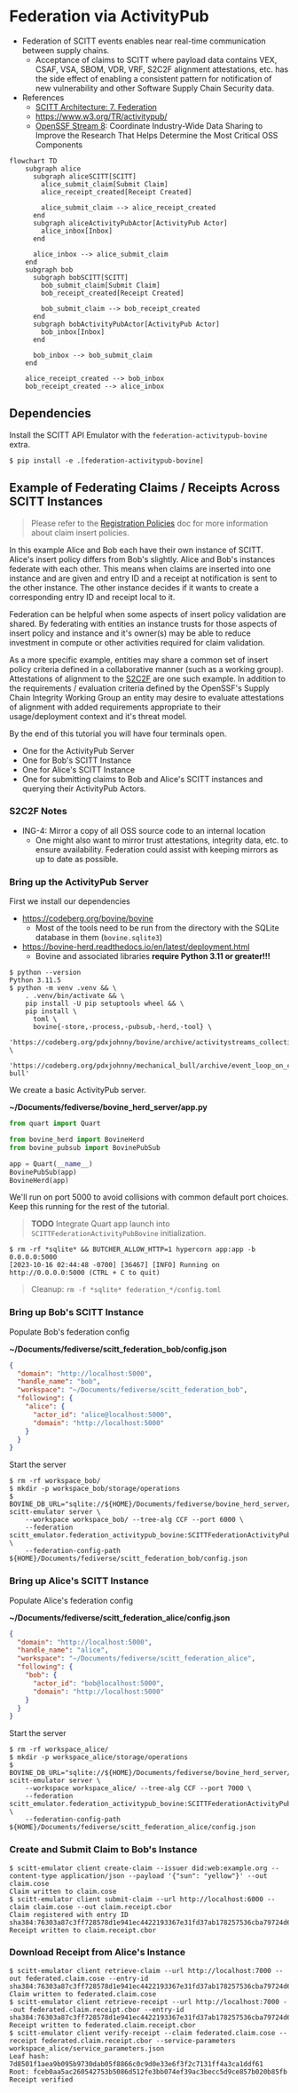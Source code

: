 # Federation via ActivityPub

- Federation of SCITT events enables near real-time communication between supply
  chains.
    - Acceptance of claims to SCITT where payload data contains VEX, CSAF, VSA,
      SBOM, VDR, VRF, S2C2F alignment attestations, etc. has the side effect of
      enabling a consistent pattern for notification of new vulnerability
      and other Software Supply Chain Security data.
- References
  - [SCITT Architecture: 7. Federation](https://www.ietf.org/archive/id/draft-ietf-scitt-architecture-02.html#name-federation)
  - https://www.w3.org/TR/activitypub/
  - [OpenSSF Stream 8](https://openssf.org/oss-security-mobilization-plan/):
    Coordinate Industry-Wide Data Sharing to Improve the Research That Helps
    Determine the Most Critical OSS Components

```mermaid
flowchart TD
    subgraph alice
      subgraph aliceSCITT[SCITT]
        alice_submit_claim[Submit Claim]
        alice_receipt_created[Receipt Created]

        alice_submit_claim --> alice_receipt_created
      end
      subgraph aliceActivityPubActor[ActivityPub Actor]
        alice_inbox[Inbox]
      end

      alice_inbox --> alice_submit_claim
    end
    subgraph bob
      subgraph bobSCITT[SCITT]
        bob_submit_claim[Submit Claim]
        bob_receipt_created[Receipt Created]

        bob_submit_claim --> bob_receipt_created
      end
      subgraph bobActivityPubActor[ActivityPub Actor]
        bob_inbox[Inbox]
      end

      bob_inbox --> bob_submit_claim
    end

    alice_receipt_created --> bob_inbox
    bob_receipt_created --> alice_inbox
```

## Dependencies

Install the SCITT API Emulator with the `federation-activitypub-bovine` extra.

```console
$ pip install -e .[federation-activitypub-bovine]
```

## Example of Federating Claims / Receipts Across SCITT Instances

> Please refer to the [Registration Policies](registration_policies.md) doc for
> more information about claim insert policies.

In this example Alice and Bob each have their own instance of SCITT. Alice's
insert policy differs from Bob's slightly. Alice and Bob's instances federate
with each other. This means when claims are inserted into one instance and are
given and entry ID and a receipt at notification is sent to the other instance.
The other instance decides if it wants to create a corresponding entry ID and
receipt local to it.

Federation can be helpful when some aspects of insert policy validation are
shared. By federating with entities an instance trusts for those aspects of
insert policy and instance and it's owner(s) may be able to reduce investment in
compute or other activities required for claim validation.

As a more specific example, entities may share a common set of insert policy
criteria defined in a collaborative manner (such as a working group).
Attestations of alignment to the [S2C2F](https://github.com/ossf/s2c2f/blob/main/specification/framework.md#appendix-relation-to-scitt)
are one such example. In addition to the requirements / evaluation criteria
defined by the OpenSSF's Supply Chain Integrity Working Group an entity may
desire to evaluate attestations of alignment with added requirements appropriate
to their usage/deployment context and it's threat model.

By the end of this tutorial you will have four terminals open.

- One for the ActivityPub Server
- One for Bob's SCITT Instance
- One for Alice's SCITT Instance
- One for submitting claims to Bob and Alice's SCITT instances and querying
  their ActivityPub Actors.

### S2C2F Notes

- ING-4: Mirror a copy of all OSS source code to an internal location
  - One might also want to mirror trust attestations, integrity data, etc. to
    ensure availability. Federation could assist with keeping mirrors as up to
    date as possible.

### Bring up the ActivityPub Server

First we install our dependencies

- https://codeberg.org/bovine/bovine
  - Most of the tools need to be run from the directory with the SQLite database in them (`bovine.sqlite3`)
- https://bovine-herd.readthedocs.io/en/latest/deployment.html
  - Bovine and associated libraries **require Python 3.11 or greater!!!**

```console
$ python --version
Python 3.11.5
$ python -m venv .venv && \
    . .venv/bin/activate && \
    pip install -U pip setuptools wheel && \
    pip install \
      toml \
      bovine{-store,-process,-pubsub,-herd,-tool} \
      'https://codeberg.org/pdxjohnny/bovine/archive/activitystreams_collection_helper_enable_multiple_iterations.tar.gz#egg=bovine&subdirectory=bovine' \
      'https://codeberg.org/pdxjohnny/mechanical_bull/archive/event_loop_on_connect_call_handlers.tar.gz#egg=mechanical-bull'
```

We create a basic ActivityPub server.

**~/Documents/fediverse/bovine_herd_server/app.py**

```python
from quart import Quart

from bovine_herd import BovineHerd
from bovine_pubsub import BovinePubSub

app = Quart(__name__)
BovinePubSub(app)
BovineHerd(app)
```

We'll run on port 5000 to avoid collisions with common default port choices.
Keep this running for the rest of the tutorial.

> **TODO** Integrate Quart app launch into `SCITTFederationActivityPubBovine`
> initialization.

```console
$ rm -rf *sqlite* && BUTCHER_ALLOW_HTTP=1 hypercorn app:app -b 0.0.0.0:5000
[2023-10-16 02:44:48 -0700] [36467] [INFO] Running on http://0.0.0.0:5000 (CTRL + C to quit)
```

> Cleanup: `rm -f *sqlite* federation_*/config.toml`

### Bring up Bob's SCITT Instance

Populate Bob's federation config

**~/Documents/fediverse/scitt_federation_bob/config.json**

```json
{
  "domain": "http://localhost:5000",
  "handle_name": "bob",
  "workspace": "~/Documents/fediverse/scitt_federation_bob",
  "following": {
    "alice": {
      "actor_id": "alice@localhost:5000",
      "domain": "http://localhost:5000"
    }
  }
}
```

Start the server

```console
$ rm -rf workspace_bob/
$ mkdir -p workspace_bob/storage/operations
$ BOVINE_DB_URL="sqlite://${HOME}/Documents/fediverse/bovine_herd_server/bovine.sqlite3" scitt-emulator server \
    --workspace workspace_bob/ --tree-alg CCF --port 6000 \
    --federation scitt_emulator.federation_activitypub_bovine:SCITTFederationActivityPubBovine \
    --federation-config-path ${HOME}/Documents/fediverse/scitt_federation_bob/config.json
```

### Bring up Alice's SCITT Instance

Populate Alice's federation config

**~/Documents/fediverse/scitt_federation_alice/config.json**

```json
{
  "domain": "http://localhost:5000",
  "handle_name": "alice",
  "workspace": "~/Documents/fediverse/scitt_federation_alice",
  "following": {
    "bob": {
      "actor_id": "bob@localhost:5000",
      "domain": "http://localhost:5000"
    }
  }
}
```

Start the server

```console
$ rm -rf workspace_alice/
$ mkdir -p workspace_alice/storage/operations
$ BOVINE_DB_URL="sqlite://${HOME}/Documents/fediverse/bovine_herd_server/bovine.sqlite3" scitt-emulator server \
    --workspace workspace_alice/ --tree-alg CCF --port 7000 \
    --federation scitt_emulator.federation_activitypub_bovine:SCITTFederationActivityPubBovine \
    --federation-config-path ${HOME}/Documents/fediverse/scitt_federation_alice/config.json
```

### Create and Submit Claim to Bob's Instance

```console
$ scitt-emulator client create-claim --issuer did:web:example.org --content-type application/json --payload '{"sun": "yellow"}' --out claim.cose
Claim written to claim.cose
$ scitt-emulator client submit-claim --url http://localhost:6000 --claim claim.cose --out claim.receipt.cbor
Claim registered with entry ID sha384:76303a87c3ff728578d1e941ec4422193367e31fd37ab178257536cba79724d6411c457cd3c47654975dc924ff023123
Receipt written to claim.receipt.cbor
```

### Download Receipt from Alice's Instance

```console
$ scitt-emulator client retrieve-claim --url http://localhost:7000 --out federated.claim.cose --entry-id sha384:76303a87c3ff728578d1e941ec4422193367e31fd37ab178257536cba79724d6411c457cd3c47654975dc924ff023123
Claim written to federated.claim.cose
$ scitt-emulator client retrieve-receipt --url http://localhost:7000 --out federated.claim.receipt.cbor --entry-id sha384:76303a87c3ff728578d1e941ec4422193367e31fd37ab178257536cba79724d6411c457cd3c47654975dc924ff023123
Receipt written to federated.claim.receipt.cbor
$ scitt-emulator client verify-receipt --claim federated.claim.cose --receipt federated.claim.receipt.cbor --service-parameters workspace_alice/service_parameters.json
Leaf hash: 7d8501f1aea9b095b9730dab05f8866c0c9d0e33e6f3f2c7131ff4a3ca1ddf61
Root: fceb0aa5ac260542753b5086d512fe3bb074ef39ac3becc5d9ce857b020b85fb
Receipt verified
```

